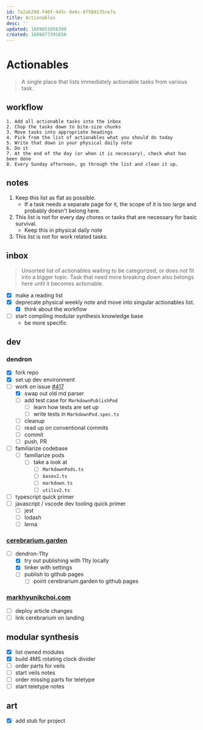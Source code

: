 ```yaml
---
id: 7a2ab298-f46f-445c-9e6c-8f58d135ce7a
title: Actionables
desc: ''
updated: 1609051956399
created: 1608877391650
---
```


# Actionables

> A single place that lists immediately actionable tasks from various task.

## workflow
```
1. Add all actionable tasks into the inbox
2. Chop the tasks down to bite-size chunks
3. Move tasks into appropriate headings
4. Pick from the list of actionables what you should do today
5. Write that down in your physical daily note
6. Do it
7. At the end of the day (or when it is necessary), check what has been done
8. Every Sunday afternoon, go through the list and clean it up.
```

## notes
1. Keep this list as flat as possible. 
    - If a task needs a separate page for it, the scope of it is too large and probably doesn't belong here.
2. This list is not for every day chores or tasks that are necessary for basic survival.
    - Keep this in physical daily note
3. This list is not for work related tasks.

## inbox

> Unsorted list of actionables waiting to be categorized, or does not fit into a bigger topic. 
Task that need more breaking down also belongs here until it becomes actionable.

- [x] make a reading list
- [x] deprecate physical weekly note and move into singular actionables list.
    - [x] think about the workflow
- [ ] start compiling modular synthesis knowledge base
    - be more specific



## dev

### dendron
- [x] fork repo
- [x] set up dev environment
- [ ] work on issue [#417](https://github.com/dendronhq/dendron/issues/417)
    - [x] swap out old md parser
    - [ ] add test case for `MarkdownPublishPod`
        - [ ] learn how tests are set up
        - [ ] write tests in `MarkdownPod.spec.ts`
    - [ ] cleanup
    - [ ] read up on conventional commits
    - [ ] commit
    - [ ] push, PR
- [ ] familiarize codebase
    - [ ] familiarize pods
        - [ ] take a look at 
            - [ ] `MarkdownPods.ts`
            - [ ] `basev2.ts`
            - [ ] `markdown.ts`
            - [ ] `utilsv2.ts`
- [ ] typescript quick primer
- [ ] javascript / vscode dev tooling quick primer
    - [ ] jest
    - [ ] lodash
    - [ ] lerna

### [cerebrarium.garden](https://cerebrarium.garden)
- [ ] dendron-11ty
    - [x] try out publishing with 11ty locally
    - [x] tinker with settings
    - [ ] publish to github pages
        - [ ] point cerebrarium.garden to github pages

### [markhyunikchoi.com](https://markhyunikchoi.com)
- [ ] deploy article changes
- [ ] link cerebrarium on landing

## modular synthesis

- [x] list owned modules
- [x] build 4MS rotating clock divider
- [ ] order parts for veils
- [ ] start veils notes
- [ ] order missing parts for teletype
- [ ] start teletype notes

## art
- [x] add stub for project